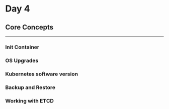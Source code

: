# Day 4

## **Core Concepts**

---


### **Init Container**

### **OS Upgrades**

### **Kubernetes software version**

### **Backup and Restore**

### **Working with ETCD**